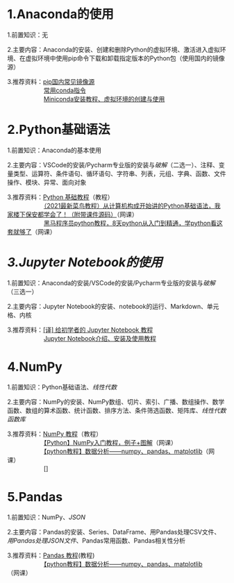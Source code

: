 # 1.Anaconda的使用
1.前置知识：无

2.主要内容：Anaconda的安装、创建和删除Python的虚拟环境、激活进入虚拟环境、在虚拟环境中使用pip命令下载和卸载指定版本的Python包（使用国内的镜像源）

3.推荐资料：[pip国内常见镜像源](https://github.com/Discrete-Mathematics/Flandre-Blog/blob/main/pip%E5%9B%BD%E5%86%85%E5%B8%B8%E8%A7%81%E9%95%9C%E5%83%8F%E6%BA%90.md)  
　　　　　　[常用conda指令](https://github.com/Discrete-Mathematics/Flandre-Blog/blob/main/cmd%E7%9A%84conda%E6%8C%87%E4%BB%A4.md)  
　　　　　　[Miniconda安装教程、虚拟环境的创建与使用](https://blog.csdn.net/qq_62928482/article/details/139641905?spm=1001.2014.3001.550)  

# 2.Python基础语法
1.前置知识：Anaconda的基本使用

2.主要内容：VSCode的安装/Pycharm专业版的安装与*破解*（二选一）、注释、变量类型、运算符、条件语句、循环语句、字符串、列表，元组、字典、函数、文件操作、模块、异常、面向对象

3.推荐资料：[Python 基础教程](https://www.runoob.com/python/python-object.html)（教程）  
　　　　　　[（2021最新菜鸟教程）从计算机构成开始讲的Python基础语法，我家楼下保安都学会了！（附带课件源码）](https://www.bilibili.com/video/BV1Y64y1r7Pu/?spm_id_from=333.999.0.0)（网课）  
　　　　　　[黑马程序员python教程，8天python从入门到精通，学python看这套就够了](https://www.bilibili.com/video/BV1qW4y1a7fU/?spm_id_from=333.999.0.0&vd_source=8f7be58fae99de36e73582d589f00ca1)（网课）

# *3.Jupyter Notebook的使用*
1.前置知识：Anaconda的安装/VSCode的安装/Pycharm专业版的安装与*破解*（三选一）

2.主要内容：Jupyter Notebook的安装、notebook的运行、Markdown、单元格、内核

3.推荐资料：[[译] 给初学者的 Jupyter Notebook 教程](https://zhuanlan.zhihu.com/p/36858283)  
　　　　　　[Jupyter Notebook介绍、安装及使用教程](https://zhuanlan.zhihu.com/p/33105153)

# 4.NumPy
1.前置知识：Python基础语法、*线性代数*

2.主要内容：NumPy的安装、NumPy数组、切片、索引、广播、数组操作、数学函数、数组的算术函数、统计函数、排序方法、条件筛选函数、矩阵库、*线性代数函数库*

3.推荐资料：[NumPy 教程](https://www.runoob.com/numpy/numpy-tutorial.html)（教程）  
　　　　　　[【Python】NumPy入门教程，例子+图解](https://www.bilibili.com/video/BV1yq4y137w7/?spm_id_from=333.999.0.0&vd_source=8f7be58fae99de36e73582d589f00ca1)（网课）  
　　　　　　[【python教程】数据分析——numpy、pandas、matplotlib](https://www.bilibili.com/video/BV1hx411d7jb/?spm_id_from=333.999.0.0&vd_source=8f7be58fae99de36e73582d589f00ca1)（网课）  
　　　　　　[]

# 5.Pandas
1.前置知识：NumPy、*JSON*

2.主要内容：Pandas的安装、Series、DataFrame、用Pandas处理CSV文件、*用Pandas处理JSON文件*、Pandas常用函数、Pandas相关性分析

3.推荐资料：[Pandas 教程](https://www.runoob.com/pandas/pandas-correlations.html)(教程)  
　　　　　　[【python教程】数据分析——numpy、pandas、matplotlib](https://www.bilibili.com/video/BV1hx411d7jb/?spm_id_from=333.999.0.0&vd_source=8f7be58fae99de36e73582d589f00ca1)（网课） 
